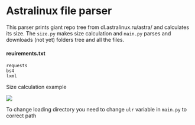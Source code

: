 # Astralinux file parser
This parser prints giant repo tree from dl.astralinux.ru/astra/ and calculates its size. The `size.py` makes size calculation and `main.py` parses and downloads (not yet) folders tree and all the files.
#### reuirements.txt
```
requests
bs4
lxml
```
Size calculation example

![](https://github.com/korzck/astralinux_file_parser/blob/main/code.gif)

To change loading directory you need to change `ulr` variable in `main.py` to correct path
